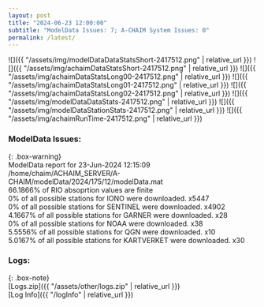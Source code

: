 ```yaml
---
layout: post
title: "2024-06-23 12:00:00"
subtitle: "ModelData Issues: 7; A-CHAIM System Issues: 0"
permalink: /latest/
---
```


![]({{ "/assets/img/modelDataDataStatsShort-2417512.png" | relative_url }})
![]({{ "/assets/img/achaimDataStatsShort-2417512.png" | relative_url }})
![]({{ "/assets/img/achaimDataStatsLong00-2417512.png" | relative_url }})
![]({{ "/assets/img/achaimDataStatsLong01-2417512.png" | relative_url }})
![]({{ "/assets/img/achaimDataStatsLong02-2417512.png" | relative_url }})
![]({{ "/assets/img/modelDataDataStats-2417512.png" | relative_url }})
![]({{ "/assets/img/modelDataStationStats-2417512.png" | relative_url }})
![]({{ "/assets/img/achaimRunTime-2417512.png" | relative_url }})


### ModelData Issues:  
  
{: .box-warning}  
 ModelData report for 23-Jun-2024 12:15:09   
 /home/chaim/ACHAIM_SERVER/A-CHAIM/modelData/2024/175/12/modelData.mat   
 66.1866% of RIO absoprtion values are finite   
 0% of all possible stations for IONO were downloaded. x5447   
 0% of all possible stations for SENTINEL were downloaded. x4902   
 4.1667% of all possible stations for GARNER were downloaded. x28   
 0% of all possible stations for NOAA were downloaded. x38   
 5.5556% of all possible stations for QGN were downloaded. x10   
 5.0167% of all possible stations for KARTVERKET were downloaded. x30   
  


### Logs:  
  
{: .box-note}  
[Logs.zip]({{ "/assets/other/logs.zip" | relative_url }})  
[Log Info]({{ "/logInfo" | relative_url }})  
